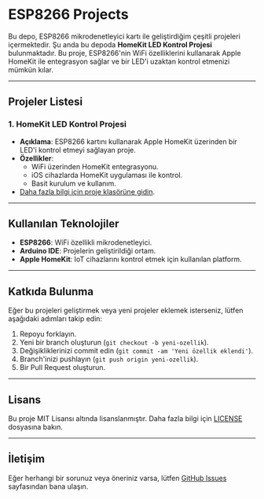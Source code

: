 # ESP8266 Projects

Bu depo, ESP8266 mikrodenetleyici kartı ile geliştirdiğim çeşitli projeleri içermektedir. Şu anda bu depoda **HomeKit LED Kontrol Projesi** bulunmaktadır. Bu proje, ESP8266'nin WiFi özelliklerini kullanarak Apple HomeKit ile entegrasyon sağlar ve bir LED'i uzaktan kontrol etmenizi mümkün kılar.

---

## Projeler Listesi

### 1. **HomeKit LED Kontrol Projesi**
   - **Açıklama**: ESP8266 kartını kullanarak Apple HomeKit üzerinden bir LED'i kontrol etmeyi sağlayan proje.
   - **Özellikler**:
     - WiFi üzerinden HomeKit entegrasyonu.
     - iOS cihazlarda HomeKit uygulaması ile kontrol.
     - Basit kurulum ve kullanım.
   - [Daha fazla bilgi için proje klasörüne gidin](HomeKit_LED_Control).

---

## Kullanılan Teknolojiler

- **ESP8266**: WiFi özellikli mikrodenetleyici.
- **Arduino IDE**: Projelerin geliştirildiği ortam.
- **Apple HomeKit**: IoT cihazlarını kontrol etmek için kullanılan platform.

---

## Katkıda Bulunma

Eğer bu projeleri geliştirmek veya yeni projeler eklemek isterseniz, lütfen aşağıdaki adımları takip edin:

1. Repoyu forklayın.
2. Yeni bir branch oluşturun (`git checkout -b yeni-ozellik`).
3. Değişikliklerinizi commit edin (`git commit -am 'Yeni özellik eklendi'`).
4. Branch'inizi pushlayın (`git push origin yeni-ozellik`).
5. Bir Pull Request oluşturun.

---

## Lisans

Bu proje MIT Lisansı altında lisanslanmıştır. Daha fazla bilgi için [LICENSE](LICENSE) dosyasına bakın.

---

## İletişim

Eğer herhangi bir sorunuz veya öneriniz varsa, lütfen [GitHub Issues](https://github.com/kullanici_adiniz/ESP8266_Projects/issues) sayfasından bana ulaşın.
